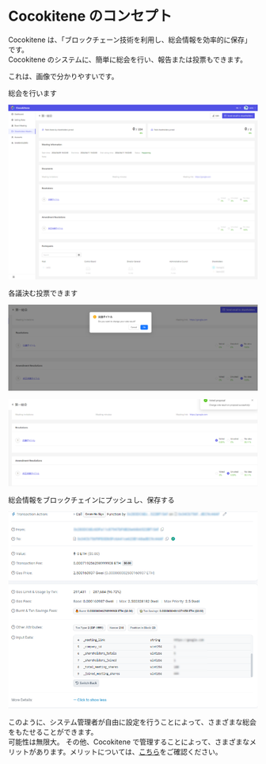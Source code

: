 # Cocokitene のコンセプト

Cocokitene は、「ブロックチェーン技術を利用し、総会情報を効率的に保存」です。  
Cocokitene のシステムに、簡単に総会を行い、報告または投票もできます。

これは、画像で分かりやすいです。

総会を行います

![データ画面](img/concept/concept2.png)

各議決む投票できます

![データ画面](img/concept/concept3.png)

![データ画面](img/concept/concept4.png)

総会情報をブロックチェインにプッシュし、保存する

![データ画面](img/concept/concept5.png)

このように、システム管理者が自由に設定を行うことによって、さまざまな総会をもたせることができます。  
可能性は無限大。
その他、Cocokitene で管理することによって、さまざまなメリットがあります。メリットについては、[こちら]()をご確認ください。
